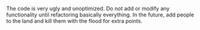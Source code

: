 The code is very ugly and unoptimized.
Do not add or modify any functionality until refactoring basically everything.
In the future, add people to the land and kill them with the flood for extra points.

